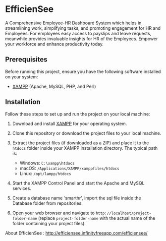 
# EfficienSee

A Comprehensive Employee-HR Dashboard System which helps in streamlining work, simplifying tasks, and promoting engagement for HR and Employees. 
For employees easy access to payslips and leave requests, meanwhile provides invaluable insights for HR of the Employees. 
Empower your workforce and enhance productivity today.

## Prerequisites

Before running this project, ensure you have the following software installed on your system:

- [XAMPP](https://www.apachefriends.org/download.html) (Apache, MySQL, PHP, and Perl)

## Installation

Follow these steps to set up and run the project on your local machine:

1. Download and install [XAMPP](https://www.apachefriends.org/download.html) for your operating system.

2. Clone this repository or download the project files to your local machine.

3. Extract the project files (if downloaded as a ZIP) and place it to the `htdocs` folder inside your XAMPP installation directory.
    The typical path is:
   - Windows: `C:\xampp\htdocs`
   - macOS: `/Applications/XAMPP/xamppfiles/htdocs`
   - Linux: `/opt/lampp/htdocs`

5. Start the XAMPP Control Panel and start the Apache and MySQL services.

6. Create a database name 'smarthr', import the sql file inside the Database folder from repositories.

7. Open your web browser and navigate to `http://localhost/project-folder-name` (replace `project-folder-name` with the actual name of the folder containing your project files).

About
EfficienSee : http://efficiensee.infinityfreeapp.com/efficiensee/ 
